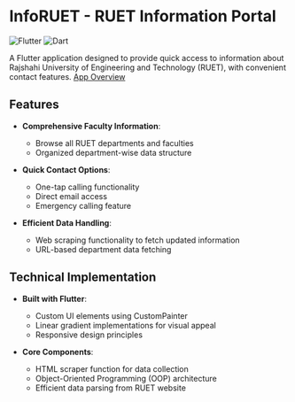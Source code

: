 # InfoRUET - RUET Information Portal


![Flutter](https://img.shields.io/badge/Flutter-%2302569B.svg?style=for-the-badge&logo=Flutter&logoColor=white)
![Dart](https://img.shields.io/badge/Dart-0175C2?style=for-the-badge&logo=dart&logoColor=white)

A Flutter application designed to provide quick access to information about Rajshahi University of Engineering and Technology (RUET), with convenient contact features. [App Overview](https://www.linkedin.com/feed/update/urn:li:activity:7199013382081978369/)

## Features

- **Comprehensive Faculty Information**:
  - Browse all RUET departments and faculties
  - Organized department-wise data structure

- **Quick Contact Options**:
  - One-tap calling functionality
  - Direct email access
  - Emergency calling feature

- **Efficient Data Handling**:
  - Web scraping functionality to fetch updated information
  - URL-based department data fetching

## Technical Implementation

- **Built with Flutter**:
  - Custom UI elements using CustomPainter
  - Linear gradient implementations for visual appeal
  - Responsive design principles

- **Core Components**:
  - HTML scraper function for data collection
  - Object-Oriented Programming (OOP) architecture
  - Efficient data parsing from RUET website

